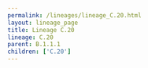 ```yaml
---
permalink: /lineages/lineage_C.20.html
layout: lineage_page
title: Lineage C.20
lineage: C.20
parent: B.1.1.1
children: ['C.20']
---
```

